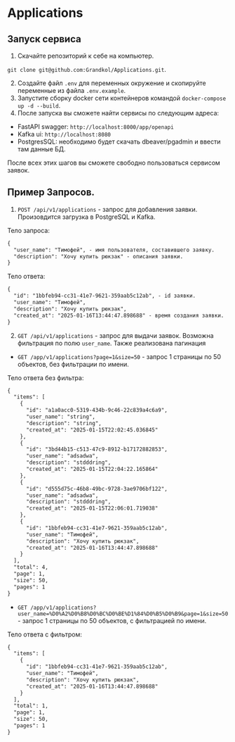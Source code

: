 # Applications

## Запуск сервиса

1. Cкачайте репозиторий к себе на компьютер.

`git clone git@github.com:Grandkol/Applications.git`.

2. Создайте файл `.env` для переменных окружение и скопируйте переменные из файла `.env.example`.
3. Запустите сборку docker сети контейнеров командой `docker-compose up -d --build`.
4. После запуска вы сможете найти сервисы по следующим адреса:
- FastAPI swagger: `http://localhost:8000/app/openapi`
- Kafka ui: `http://localhost:8080`
- PostgresSQL: необходимо будет скачать dbeaver/pgadmin и ввести там данные БД.

После всех этих шагов вы сможете свободно пользоваться сервисом заявок.

## Пример Запросов.

1. `POST /api/v1/applications` - запрос для добавления заявки. Произовдится загрузка в PostgreSQL и Kafka.

Тело запроса:
```html
{
  "user_name": "Тимофей", - имя пользователя, составившего заявку.
  "description": "Хочу купить рюкзак" - описания заявки.
}

```
Тело ответа:
```html
{
  "id": "1bbfeb94-cc31-41e7-9621-359aab5c12ab", - id заявки.
  "user_name": "Тимофей",
  "description": "Хочу купить рюкзак",
  "created_at": "2025-01-16T13:44:47.898688" - время создания заявки.
}

```

2. `GET /api/v1/applications` - запрос для выдачи заявок. Возможна фильтрация по полю `user_name`. Также реализована пагинация

 - `GET /app/v1/applications?page=1&size=50` - запрос 1 страницы по 50 объектов, без фильтрации по имени.

Тело ответа без фильтра:
```html
{
  "items": [
    {
      "id": "a1a0acc0-5319-434b-9c46-22c839a4c6a9",
      "user_name": "string",
      "description": "string",
      "created_at": "2025-01-15T22:02:45.036845"
    },
    {
      "id": "3bd44b15-c513-47c9-8912-b17172882853",
      "user_name": "adsadwa",
      "description": "stdddring",
      "created_at": "2025-01-15T22:04:22.165864"
    },
    {
      "id": "d555d75c-46b8-49bc-9728-3ae9706bf122",
      "user_name": "adsadwa",
      "description": "stdddring",
      "created_at": "2025-01-15T22:06:01.719038"
    },
    {
      "id": "1bbfeb94-cc31-41e7-9621-359aab5c12ab",
      "user_name": "Тимофей",
      "description": "Хочу купить рюкзак",
      "created_at": "2025-01-16T13:44:47.898688"
    }
  ],
  "total": 4,
  "page": 1,
  "size": 50,
  "pages": 1
}

```

 - `GET /app/v1/applications?user_name=%D0%A2%D0%B8%D0%BC%D0%BE%D1%84%D0%B5%D0%B9&page=1&size=50` - запрос 1 страницы по 50 объектов, с фильтрацией по имени.

Тело ответа с фильтром:
```html
{
  "items": [
    {
      "id": "1bbfeb94-cc31-41e7-9621-359aab5c12ab",
      "user_name": "Тимофей",
      "description": "Хочу купить рюкзак",
      "created_at": "2025-01-16T13:44:47.898688"
    }
  ],
  "total": 1,
  "page": 1,
  "size": 50,
  "pages": 1
}

```